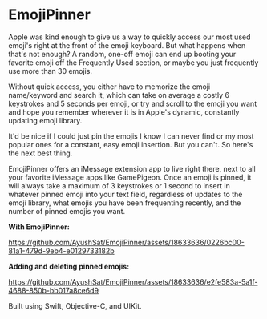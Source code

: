 # EmojiPinner

Apple was kind enough to give us a way to quickly access our most used emoji's right at the front of the emoji keyboard. But what happens when that's not enough? A random, one-off emoji can end up booting your favorite emoji off the Frequently Used section, or maybe you just frequently use more than 30 emojis.

Without quick access, you either have to memorize the emoji name/keyword and search it, which can take on average a costly 6 keystrokes and 5 seconds per emoji, or try and scroll to the emoji you want and hope you remember wherever it is in Apple's dynamic, constantly updating emoji library.

It'd be nice if I could just pin the emojis I know I can never find or my most popular ones for a constant, easy emoji insertion. But you can't. So here's the next best thing.

EmojiPinner offers an iMessage extension app to live right there, next to all your favorite iMessage apps like GamePigeon. Once an emoji is pinned, it will always take a maximum of 3 keystrokes or 1 second to insert in whatever pinned emoji into your text field, regardless of updates to the emoji library, what emojis you have been frequenting recently, and the number of pinned emojis you want.

**With EmojiPinner:**

https://github.com/AyushSat/EmojiPinner/assets/18633636/0226bc00-81a1-479d-9eb4-e0129733182b

**Adding and deleting pinned emojis:**

https://github.com/AyushSat/EmojiPinner/assets/18633636/e2fe583a-5a1f-4688-850b-bb017a8ce6d9

Built using Swift, Objective-C, and UIKit.
